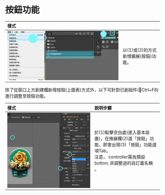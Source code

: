 # 按鈕功能

| 樣式 |  |
| :--- | :--- |
| ![](/assets/asset_btn.jpg) | 以\(1\)或\(2\)的方式新增擴展\(按鈕\)功能。 |

除了從窗口上方創建欄新增按鈕\(上圖表\)方式外，以下可針對已創組件\(Ctrl+F8\)進行調整至按鈕功能。

| 樣式 | 說明步驟 |
| :--- | :--- |
| ![](/assets/function.png) | 於\(1\)點擊空白處\(進入基本設置\)，在捲展欄\(2\)選「按鈕」功能，即會出現\(3\)「按鈕」功能選項Tab。<br>注意， controller需為預設button; 非調整過的自訂義名稱 。 |



